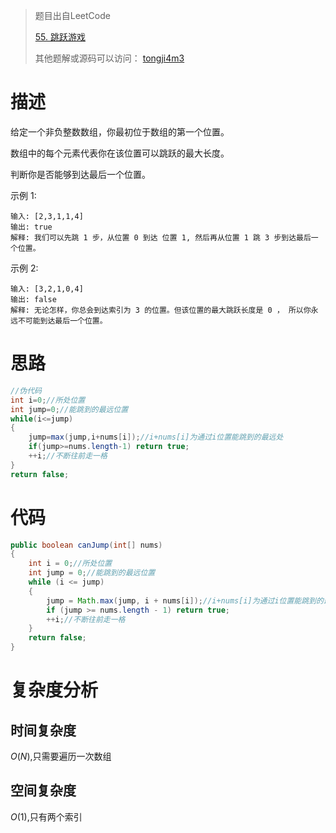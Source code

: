 > 题目出自LeetCode
>
> [55. 跳跃游戏](https://leetcode-cn.com/problems/jump-game/)
>
>  其他题解或源码可以访问： [tongji4m3](https://github.com/tongji4m3/LeetCode)



# 描述

给定一个非负整数数组，你最初位于数组的第一个位置。

数组中的每个元素代表你在该位置可以跳跃的最大长度。

判断你是否能够到达最后一个位置。

示例 1:
```
输入: [2,3,1,1,4]
输出: true
解释: 我们可以先跳 1 步，从位置 0 到达 位置 1, 然后再从位置 1 跳 3 步到达最后一个位置。
```
示例 2:
```
输入: [3,2,1,0,4]
输出: false
解释: 无论怎样，你总会到达索引为 3 的位置。但该位置的最大跳跃长度是 0 ， 所以你永远不可能到达最后一个位置。
```

# 思路

```java
//伪代码
int i=0;//所处位置
int jump=0;//能跳到的最远位置
while(i<=jump)
{
    jump=max(jump,i+nums[i]);//i+nums[i]为通过i位置能跳到的最远处
    if(jump>=nums.length-1) return true;
    ++i;//不断往前走一格
}
return false;
```






# 代码

```java
public boolean canJump(int[] nums)
{
    int i = 0;//所处位置
    int jump = 0;//能跳到的最远位置
    while (i <= jump)
    {
        jump = Math.max(jump, i + nums[i]);//i+nums[i]为通过i位置能跳到的最远处
        if (jump >= nums.length - 1) return true;
        ++i;//不断往前走一格
    }
    return false;
}
```



# 复杂度分析
## 时间复杂度

$O(N)$,只需要遍历一次数组

## 空间复杂度

$O(1)$,只有两个索引